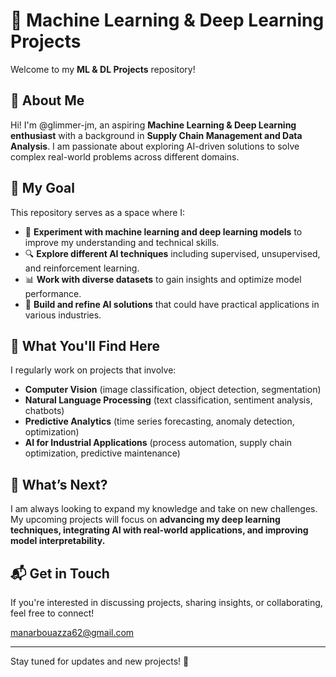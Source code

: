 # 🚀 Machine Learning & Deep Learning Projects  

Welcome to my **ML & DL Projects** repository!  

## 🌟 About Me  
Hi! I'm @glimmer-jm, an aspiring **Machine Learning & Deep Learning enthusiast** with a background in **Supply Chain Management and Data Analysis**. I am passionate about exploring AI-driven solutions to solve complex real-world problems across different domains.  

## 🎯 My Goal  
This repository serves as a space where I:  
- 🧠 **Experiment with machine learning and deep learning models** to improve my understanding and technical skills.  
- 🔍 **Explore different AI techniques** including supervised, unsupervised, and reinforcement learning.  
- 📊 **Work with diverse datasets** to gain insights and optimize model performance.  
- 🚀 **Build and refine AI solutions** that could have practical applications in various industries.  

## 🔬 What You'll Find Here  
I regularly work on projects that involve:  
- **Computer Vision** (image classification, object detection, segmentation)  
- **Natural Language Processing** (text classification, sentiment analysis, chatbots)  
- **Predictive Analytics** (time series forecasting, anomaly detection, optimization)  
- **AI for Industrial Applications** (process automation, supply chain optimization, predictive maintenance)  

## 🚀 What’s Next?  
I am always looking to expand my knowledge and take on new challenges. My upcoming projects will focus on **advancing my deep learning techniques, integrating AI with real-world applications, and improving model interpretability.**  

## 📬 Get in Touch  
If you're interested in discussing projects, sharing insights, or collaborating, feel free to connect!  

manarbouazza62@gmail.com

---  
Stay tuned for updates and new projects! 🚀  
